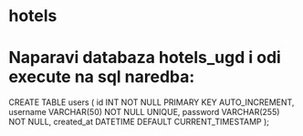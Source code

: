# hotels
# Naparavi databaza hotels_ugd i odi execute na sql naredba:
CREATE TABLE users (
    id INT NOT NULL PRIMARY KEY AUTO_INCREMENT,
    username VARCHAR(50) NOT NULL UNIQUE,
    password VARCHAR(255) NOT NULL,
    created_at DATETIME DEFAULT CURRENT_TIMESTAMP
);

